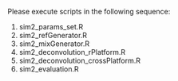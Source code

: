 Please execute scripts in the following sequence: 

1. sim2_params_set.R
2. sim2_refGenerator.R
3. sim2_mixGenerator.R 
4. sim2_deconvolution_rPlatform.R 
5. sim2_deconvolution_crossPlatform.R 
6. sim2_evaluation.R